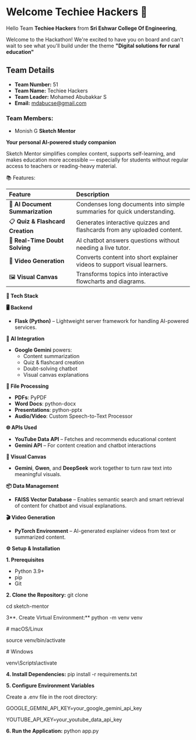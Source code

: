 # Welcome Techiee Hackers 👋

Hello Team **Techiee Hackers** from **Sri Eshwar College Of Engineering**,

Welcome to the Hackathon! We're excited to have you on board and can't wait to see what you'll build under the theme **"Digital solutions for rural education"** 

## Team Details

- **Team Number:** 51  
- **Team Name:** Techiee Hackers
- **Team Leader:** Mohamed Abubakkar S  
- **Email:** mdabucse@gmail.com  

### Team Members:
- Monish G 
**Sketch Mentor**

**Your personal AI-powered study companion**

Sketch Mentor simplifies complex content, supports self-learning, and makes education more accessible — especially for students without regular access to teachers or reading-heavy material.

📚 Features:

|**Feature**|**Description**|
| :- | :- |
|🧠 **AI Document Summarization**|Condenses long documents into simple summaries for quick understanding.|
|📋 **Quiz & Flashcard Creation**|Generates interactive quizzes and flashcards from any uploaded content.|
|💬 **Real-Time Doubt Solving**|AI chatbot answers questions without needing a live tutor.|
|🎥 **Video Generation**|Converts content into short explainer videos to support visual learners.|
|🖼️ **Visual Canvas**|Transforms topics into interactive flowcharts and diagrams.|

**🧰 Tech Stack**

**🖥️ Backend**

- **Flask (Python)** – Lightweight server framework for handling AI-powered services.

**🤖 AI Integration**

- **Google Gemini** powers:
  - Content summarization
  - Quiz & flashcard creation
  - Doubt-solving chatbot
  - Visual canvas explanations

**📄 File Processing**

- **PDFs**: PyPDF
- **Word Docs**: python-docx
- **Presentations**: python-pptx
- **Audio/Video**: Custom Speech-to-Text Processor

**🌐 APIs Used**

- **YouTube Data API** – Fetches and recommends educational content
- **Gemini API** – For content creation and chatbot interactions

**🧠 Visual Canvas**

- **Gemini**, **Gwen**, and **DeepSeek** work together to turn raw text into meaningful visuals.

**📦 Data Management**

- **FAISS Vector Database** – Enables semantic search and smart retrieval of content for chatbot and visual explanations.

**🎬 Video Generation**

- **PyTorch Environment** – AI-generated explainer videos from text or summarized content.

**⚙️ Setup & Installation**

**1. Prerequisites**

- Python 3.9+
- pip
- Git

**2. Clone the Repository:**
git clone <url>

cd sketch-mentor

3\**. Create Virtual Environment:**
python -m venv venv

\# macOS/Linux

source venv/bin/activate

\# Windows

venv\Scripts\activate

**4. Install Dependencies:**
pip install -r requirements.txt



**5. Configure Environment Variables**

Create a .env file in the root directory:

GOOGLE\_GEMINI\_API\_KEY=your\_google\_gemini\_api\_key

YOUTUBE\_API\_KEY=your\_youtube\_data\_api\_key



**6. Run the Application:**
python app.py

